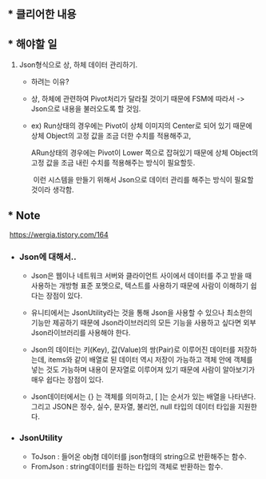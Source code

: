 ## * 클리어한 내용



## * 해야할 일

1. Json형식으로 상, 하체 데이터 관리하기.

   - 하려는 이유?

   - 상, 하체에 관련하여 Pivot처리가 달라질 것이기 때문에 FSM에 따라서 -> Json으로 내용을 불러오도록 할 것임. 

   - ex)  Run상태의 경우에는 Pivot이 상체 이미지의 Center로 되어 있기 때문에 상체 Object의 고정 값을 조금 더한 수치를 적용해주고,

      ARun상태의 경우에는 Pivot이 Lower 쪽으로 잡혀있기 때문에 상체 Object의 고정 값을 조금 내린 수치를 적용해주는 방식이 필요할듯.

     ​	   이런 시스템을 만들기 위해서 Json으로 데이터 관리를 해주는 방식이 필요할 것이라 생각함.

     

## * Note

​	https://wergia.tistory.com/164

- ### Json에 대해서..

  - Json은 웹이나 네트워크 서버와 클라이언트 사이에서 데이터를 주고 받을 때 사용하는 개방형 표준 포멧으로, 텍스트를 사용하기 때문에 사람이 이해하기 쉽다는 장점이 있다.
  - 유니티에서는 JsonUtility라는 것을 통해 Json을 사용할 수 있으나 최소한의 기능만 제공하기 때문에 Json라이브러리의 모든 기능을 사용하고 싶다면 외부 Json라이브러리를 사용해야 한다.

  - Json의 데이터는 키(Key), 값(Value)의 쌍(Pair)로 이루어진 데이터를 저장하는데, items와 같이 배열로 된 데이터 역시 저장이 가능하고 객체 안에 객체를 넣는 것도 가능하며 내용이 문자열로 이루어져 있기 때문에 사람이 알아보기가 매우 쉽다는 장점이 있다.
  - Json데이터에서는 {} 는 객체를 의미하고, [ ]는 순서가 있는 배열을 나타낸다. 그리고 JSON은 정수, 실수, 문자열, 불리언, null 타입의 데이터 타입을 지원한다.



* ### JsonUtility

  * ToJson : 들어온 obj형 데이터를 json형태의 string으로 반환해주는 함수.
  * FromJson :  string데이터를 원하는 타입의 객체로 반환하는 함수.

